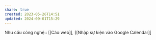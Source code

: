 ```yaml
---
share: true
created: 2023-05-26T14:51
updated: 2024-09-01T15:29
---
```

Nhu cầu công nghệ:: [[Cào web]], [[Nhập sự kiện vào Google Calendar]]